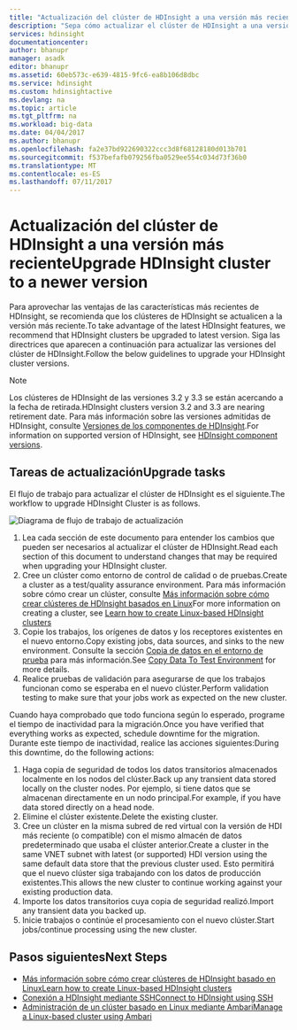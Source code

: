 ```yaml
---
title: "Actualización del clúster de HDInsight a una versión más reciente: Azure | Microsoft Docs"
description: "Sepa cómo actualizar el clúster de HDInsight a una versión más reciente."
services: hdinsight
documentationcenter: 
author: bhanupr
manager: asadk
editor: bhanupr
ms.assetid: 60eb573c-e639-4815-9fc6-ea8b106d8dbc
ms.service: hdinsight
ms.custom: hdinsightactive
ms.devlang: na
ms.topic: article
ms.tgt_pltfrm: na
ms.workload: big-data
ms.date: 04/04/2017
ms.author: bhanupr
ms.openlocfilehash: fa2e37bd922690322ccc3d8f68128180d013b701
ms.sourcegitcommit: f537befafb079256fba0529ee554c034d73f36b0
ms.translationtype: MT
ms.contentlocale: es-ES
ms.lasthandoff: 07/11/2017
---
```

# <a name="upgrade-hdinsight-cluster-to-a-newer-version"></a><span data-ttu-id="d6d5c-103">Actualización del clúster de HDInsight a una versión más reciente</span><span class="sxs-lookup"><span data-stu-id="d6d5c-103">Upgrade HDInsight cluster to a newer version</span></span>
<span data-ttu-id="d6d5c-104">Para aprovechar las ventajas de las características más recientes de HDInsight, se recomienda que los clústeres de HDInsight se actualicen a la versión más reciente.</span><span class="sxs-lookup"><span data-stu-id="d6d5c-104">To take advantage of the latest HDInsight features, we recommend that HDInsight clusters be upgraded to latest version.</span></span> <span data-ttu-id="d6d5c-105">Siga las directrices que aparecen a continuación para actualizar las versiones del clúster de HDInsight.</span><span class="sxs-lookup"><span data-stu-id="d6d5c-105">Follow the below guidelines to upgrade your HDInsight cluster versions.</span></span>

> [!NOTE]
> <span data-ttu-id="d6d5c-106">Los clústeres de HDInsight de las versiones 3.2 y 3.3 se están acercando a la fecha de retirada.</span><span class="sxs-lookup"><span data-stu-id="d6d5c-106">HDInsight clusters version 3.2 and 3.3 are nearing retirement date.</span></span> <span data-ttu-id="d6d5c-107">Para más información sobre las versiones admitidas de HDInsight, consulte [Versiones de los componentes de HDInsight](hdinsight-component-versioning.md#supported-hdinsight-versions).</span><span class="sxs-lookup"><span data-stu-id="d6d5c-107">For information on supported version of HDInsight, see [HDInsight component versions](hdinsight-component-versioning.md#supported-hdinsight-versions).</span></span>
>
>

## <a name="upgrade-tasks"></a><span data-ttu-id="d6d5c-108">Tareas de actualización</span><span class="sxs-lookup"><span data-stu-id="d6d5c-108">Upgrade tasks</span></span>
<span data-ttu-id="d6d5c-109">El flujo de trabajo para actualizar el clúster de HDInsight es el siguiente.</span><span class="sxs-lookup"><span data-stu-id="d6d5c-109">The workflow to upgrade HDInsight Cluster is as follows.</span></span>

![Diagrama de flujo de trabajo de actualización](./media/hdinsight-upgrade-cluster/upgrade-workflow.png)

1. <span data-ttu-id="d6d5c-111">Lea cada sección de este documento para entender los cambios que pueden ser necesarios al actualizar el clúster de HDInsight.</span><span class="sxs-lookup"><span data-stu-id="d6d5c-111">Read each section of this document to understand changes that may be required when upgrading your HDInsight cluster.</span></span>
2. <span data-ttu-id="d6d5c-112">Cree un clúster como entorno de control de calidad o de pruebas.</span><span class="sxs-lookup"><span data-stu-id="d6d5c-112">Create a cluster as a test/quality assurance environment.</span></span> <span data-ttu-id="d6d5c-113">Para más información sobre cómo crear un clúster, consulte [Más información sobre cómo crear clústeres de HDInsight basados en Linux](hdinsight-hadoop-provision-linux-clusters.md)</span><span class="sxs-lookup"><span data-stu-id="d6d5c-113">For more information on creating a cluster, see [Learn how to create Linux-based HDInsight clusters](hdinsight-hadoop-provision-linux-clusters.md)</span></span>
3. <span data-ttu-id="d6d5c-114">Copie los trabajos, los orígenes de datos y los receptores existentes en el nuevo entorno.</span><span class="sxs-lookup"><span data-stu-id="d6d5c-114">Copy existing jobs, data sources, and sinks to the new environment.</span></span> <span data-ttu-id="d6d5c-115">Consulte la sección [Copia de datos en el entorno de prueba](hdinsight-migrate-from-windows-to-linux.md#copy-data-to-the-test-environment) para más información.</span><span class="sxs-lookup"><span data-stu-id="d6d5c-115">See [Copy Data To Test Environment](hdinsight-migrate-from-windows-to-linux.md#copy-data-to-the-test-environment) for more details.</span></span>
4. <span data-ttu-id="d6d5c-116">Realice pruebas de validación para asegurarse de que los trabajos funcionan como se esperaba en el nuevo clúster.</span><span class="sxs-lookup"><span data-stu-id="d6d5c-116">Perform validation testing to make sure that your jobs work as expected on the new cluster.</span></span>


<span data-ttu-id="d6d5c-117">Cuando haya comprobado que todo funciona según lo esperado, programe el tiempo de inactividad para la migración.</span><span class="sxs-lookup"><span data-stu-id="d6d5c-117">Once you have verified that everything works as expected, schedule downtime for the migration.</span></span> <span data-ttu-id="d6d5c-118">Durante este tiempo de inactividad, realice las acciones siguientes:</span><span class="sxs-lookup"><span data-stu-id="d6d5c-118">During this downtime, do the following actions:</span></span>

1.  <span data-ttu-id="d6d5c-119">Haga copia de seguridad de todos los datos transitorios almacenados localmente en los nodos del clúster.</span><span class="sxs-lookup"><span data-stu-id="d6d5c-119">Back up any transient data stored locally on the cluster nodes.</span></span> <span data-ttu-id="d6d5c-120">Por ejemplo, si tiene datos que se almacenan directamente en un nodo principal.</span><span class="sxs-lookup"><span data-stu-id="d6d5c-120">For example, if you have data stored directly on a head node.</span></span>
2.  <span data-ttu-id="d6d5c-121">Elimine el clúster existente.</span><span class="sxs-lookup"><span data-stu-id="d6d5c-121">Delete the existing cluster.</span></span>
3.  <span data-ttu-id="d6d5c-122">Cree un clúster en la misma subred de red virtual con la versión de HDI más reciente (o compatible) con el mismo almacén de datos predeterminado que usaba el clúster anterior.</span><span class="sxs-lookup"><span data-stu-id="d6d5c-122">Create a cluster in the same VNET subnet with latest (or supported) HDI version using the same default data store that the previous cluster used.</span></span> <span data-ttu-id="d6d5c-123">Esto permitirá que el nuevo clúster siga trabajando con los datos de producción existentes.</span><span class="sxs-lookup"><span data-stu-id="d6d5c-123">This allows the new cluster to continue working against your existing production data.</span></span>
4.  <span data-ttu-id="d6d5c-124">Importe los datos transitorios cuya copia de seguridad realizó.</span><span class="sxs-lookup"><span data-stu-id="d6d5c-124">Import any transient data you backed up.</span></span>
5.  <span data-ttu-id="d6d5c-125">Inicie trabajos o continúe el procesamiento con el nuevo clúster.</span><span class="sxs-lookup"><span data-stu-id="d6d5c-125">Start jobs/continue processing using the new cluster.</span></span>

## <a name="next-steps"></a><span data-ttu-id="d6d5c-126">Pasos siguientes</span><span class="sxs-lookup"><span data-stu-id="d6d5c-126">Next Steps</span></span>
* [<span data-ttu-id="d6d5c-127">Más información sobre cómo crear clústeres de HDInsight basado en Linux</span><span class="sxs-lookup"><span data-stu-id="d6d5c-127">Learn how to create Linux-based HDInsight clusters</span></span>](hdinsight-hadoop-provision-linux-clusters.md)
* [<span data-ttu-id="d6d5c-128">Conexión a HDInsight mediante SSH</span><span class="sxs-lookup"><span data-stu-id="d6d5c-128">Connect to HDInsight using SSH</span></span>](hdinsight-hadoop-linux-use-ssh-unix.md)
* [<span data-ttu-id="d6d5c-129">Administración de un clúster basado en Linux mediante Ambari</span><span class="sxs-lookup"><span data-stu-id="d6d5c-129">Manage a Linux-based cluster using Ambari</span></span>](hdinsight-hadoop-manage-ambari.md)


